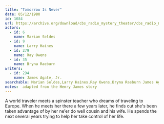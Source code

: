```yaml
---
title: "Tomorrow Is Never"
date: 05/12/1980
id: 1084
url: https://archive.org/download/cbs_radio_mystery_theater/cbs_radio_mystery_theater-1051-1100.zip/cbs_radio_mystery_theater-1051-1100%2Fcbsrmt_1084_tomorrow_is_never.mp3
actors:  
  - id: 6
    name: Marian Seldes  
  - id: 9
    name: Larry Haines  
  - id: 279
    name: Ray Owens  
  - id: 35
    name: Bryna Raeburn
writers:  
  - id: 294
    name: James Agate, Jr.
searchable: Marian Seldes,Larry Haines,Ray Owens,Bryna Raeburn James Agate, Jr.
notes:  adapted from the Henry James story
---
```

A world traveler meets a spinster teacher who dreams of traveling to Europe. When he meets her there a few years later, he finds out she's been taken advantage of by her ne'er do well cousin and his wife. He spends the next several years trying to help her take control of her life.